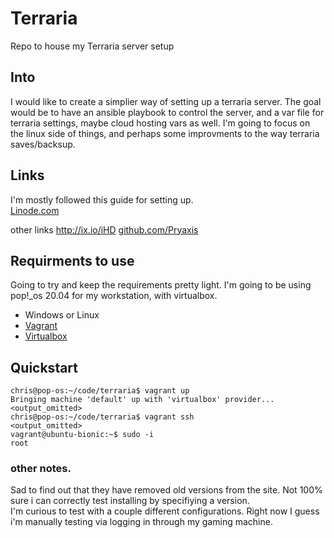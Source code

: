 # Terraria

Repo to house my Terraria server setup

## Into

I would like to create a simplier way of setting up a terraria server.  The goal would be to have an ansible playbook to control the server, and a var file for terraria settings, maybe cloud hosting vars as well.  I'm going to focus on the linux side of things, and perhaps some improvments to the way terraria saves/backsup.


## Links
I'm mostly followed this guide for setting up.   
[Linode.com](https://www.linode.com/docs/game-servers/host-a-terraria-server-on-your-linode/)

other links
http://ix.io/iHD 
[github.com/Pryaxis](https://github.com/Pryaxis/TShock/releases/tag/v4.3.26)


## Requirments to use
Going to try and keep the requirements pretty light.  I'm going to be using pop!_os 20.04 for my workstation, with virtualbox.  

- Windows or Linux
- [Vagrant](https://www.vagrantup.com/)
- [Virtualbox](https://www.virtualbox.org/wiki/Downloads)


## Quickstart

```shell
chris@pop-os:~/code/terraria$ vagrant up
Bringing machine 'default' up with 'virtualbox' provider...
<output_omitted>
chris@pop-os:~/code/terraria$ vagrant ssh 
<output_omitted>
vagrant@ubuntu-bionic:~$ sudo -i
root
```
<script id="asciicast-VGJFCbXpXVOkO9N87XIEVoTCV" src="https://asciinema.org/a/VGJFCbXpXVOkO9N87XIEVoTCV.js" async></script>

### other notes. 

Sad to find out that they have removed old versions from the site. Not 100% sure i can correctly test installing by specifiying a version.  
I'm curious to test with a couple different configurations. Right now I guess i'm manually testing via logging in through my gaming machine.  
